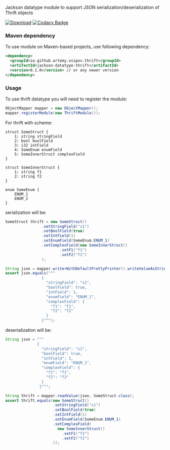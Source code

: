 Jackson datatype module to support JSON serialization/deserialization of Thrift objects

[![Download](https://api.bintray.com/packages/aosipov/oss/jackson-datatype-thrift/images/download.svg)](https://bintray.com/aosipov/oss/jackson-datatype-thrift/_latestVersion)
[![Codacy Badge](https://api.codacy.com/project/badge/Grade/b6fc3f219d9e41cc8efd4daa7ba329ee)](https://www.codacy.com/manual/osipov.artemy/jackson-datatype-thrift?utm_source=github.com&amp;utm_medium=referral&amp;utm_content=artemy-osipov/jackson-datatype-thrift&amp;utm_campaign=Badge_Grade)

### Maven dependency

To use module on Maven-based projects, use following dependency:

```xml
<dependency>
  <groupId>io.github.artemy.osipov.thrift</groupId>
  <artifactId>jackson-datatype-thrift</artifactId>
  <version>0.1.0</version> // or any newer version
</dependency>   
```

### Usage

To use thrift datatype you will need to register the module:

```java
ObjectMapper mapper = new ObjectMapper();
mapper.registerModule(new ThriftModule());
```

For thrift with scheme:

```thrift
struct SomeStruct {
    1: string stringField
    2: bool boolField
    3: i32 intField
    4: SomeEnum enumField
    5: SomeInnerStruct complexField
}

struct SomeInnerStruct {
    1: string f1
    2: string f2
}

enum SomeEnum {
    ENUM_1
    ENUM_2
}
```

serialization will be:

```java
SomeStruct thrift = new SomeStruct()
                .setStringField("s1")
                .setBoolField(true)
                .setIntField(1)
                .setEnumField(SomeEnum.ENUM_1)
                .setComplexField(new SomeInnerStruct()
                        .setF1("f1")
                        .setF2("f2")
                );

String json = mapper.writerWithDefaultPrettyPrinter().writeValueAsString(thrift);
assert json.equals("""
                {
                  "stringField": "s1",
                  "boolField": true,
                  "intField": 1,
                  "enumField": "ENUM_1",
                  "complexField": {
                    "f1": "f1",
                    "f2": "f2"
                  }
                }""");
```

deserialization will be:

```java
String json = """
              {
                "stringField": "s1",
                "boolField": true,
                "intField": 1,
                "enumField": "ENUM_1",
                "complexField": {
                  "f1": "f1",
                  "f2": "f2"
                }
               }""";

String thrift = mapper.readValue(json, SomeStruct.class);
assert thrift.equals(new SomeStruct()
                     .setStringField("s1")
                     .setBoolField(true)
                     .setIntField(1)
                     .setEnumField(SomeEnum.ENUM_1)
                     .setComplexField(
                       new SomeInnerStruct()
                         .setF1("f1")
                         .setF2("f2")
                     ));
```